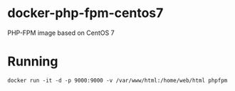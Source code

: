 # docker-php-fpm-centos7
PHP-FPM image based on CentOS 7

# Running

````
docker run -it -d -p 9000:9000 -v /var/www/html:/home/web/html phpfpm
````
